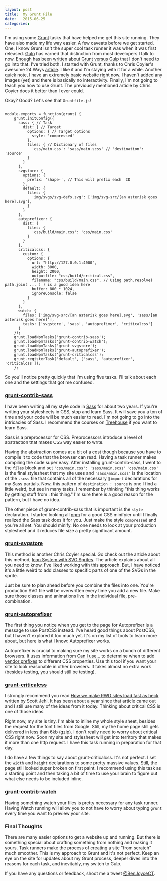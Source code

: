 ```yaml
---
layout: post
title:  My Grunt File
date:   2015-06-25
categories:
---
```

I'm using some [Grunt](http://gruntjs.com/ "Grunt") tasks that have helped me get this site running. They have also made my life way easier. A few caveats before we get started. One, I know Grunt isn't the super cool task runner it was when it was first released. [Gulp](http://gulpjs.com/ "Gulp") has earned that distinction from most developers I talk to now. [Enough](https://medium.com/@preslavrachev/gulp-vs-grunt-why-one-why-the-other-f5d3b398edc4) has been [written](http://www.hongkiat.com/blog/gulp-vs-grunt/) about [Grunt versus Gulp](http://sixrevisions.com/web-development/grunt-vs-gulp/) that I don't need to go into that. I've tried both. I started with Grunt, thanks to Chris Coyier's awesome 24 Ways [article](http://24ways.org/2013/grunt-is-not-weird-and-hard/). I like it and I'm staying with it for a while. Another quick note, I have an extremely basic website right now. I haven't added any images (yet) and there is basically no interactivity. Finally, I'm not going to teach you how to use Grunt. The previously mentioned article by Chris Coyier does it better than I ever could.

Okay? Good? Let's see that <code>Gruntfile.js</code>!
<pre><code>
module.exports = function(grunt) {
    grunt.initConfig({
      sass: { // Task
        dist: { // Target
          options: { // Target options
            style: 'compressed'
          },
          files: { // Dictionary of files
            'css/main.css': 'sass/main.scss' // 'destination': 'source'
          }
        }
      },
      svgstore: {
        options: {
          prefix: 'shape-', // This will prefix each <g> ID
        },
        default: {
          files: {
            'img/svgs/svg-defs.svg': ['img/svg-src/[an asterisk goes here].svg'],
          }
        }
      },
      autoprefixer: {
        dist: {
          files: {
            'css/build/main.css': 'css/main.css'
          }
        }
      },
      criticalcss: {
        custom: {
          options: {
            url: "http://127.0.0.1:4000",
            width: 3000,
            height: 2000,
            outputfile: "css/build/critical.css",
            filename: "css/build/main.css", // Using path.resolve( path.join( ... ) ) is a good idea here
            buffer: 800 * 1024,
            ignoreConsole: false
          }
        }
      },
      watch: {
        files: ['img/svg-src/[an asterisk goes here].svg', 'sass/[an asterisk goes here]'],
        tasks: ['svgstore', 'sass', 'autoprefixer', 'criticalcss']
      }
    });
    grunt.loadNpmTasks('grunt-contrib-sass');
    grunt.loadNpmTasks('grunt-contrib-watch');
    grunt.loadNpmTasks('grunt-svgstore');
    grunt.loadNpmTasks('grunt-autoprefixer');
    grunt.loadNpmTasks('grunt-criticalcss');
    grunt.registerTask('default', ['sass', 'autoprefixer', 'criticalcss']);
    };
</code></pre>
So you'll notice pretty quickly that I'm using five tasks. I'll talk about each one and the settings that got me confused.

### [grunt-contrib-sass](https://github.com/gruntjs/grunt-contrib-sass)

I have been writing all my style code in [Sass](http://sass-lang.com/) for about two years. If you're writing your stylesheets in CSS, stop and learn Sass. It will save you a ton of time and your code will be much easier to read. I'm not going to go into the intricacies of Sass. I recommend the courses on [Treehouse](https://teamtreehouse.com) if you want to learn Sass.

Sass is a preprocessor for CSS. Preprocessors introduce a level of abstraction that makes CSS way easier to write.

Having the abstraction comes at a bit of a cost though because you have to compile it to code that the browser can read. Having a task runner makes compiling the code super easy. After installing grunt-contrib-sass, I went to the <code>files</code> block and set <code>'css/main.css': 'sass/main.scss'</code> <code>'css/main.css'</code> is the final stylesheet that my site uses and <code>'sass/main.scss'</code></pre> is the location of the <code>.scss</code> file that contains all of the necessary <code>@import</code> declarations for my Sass partials. Now, this pattern of <code>destination : source</code> is one I find a little weird, but see in many tasks. I remember by thinking "this thing works by getting stuff from : this thing." I'm sure there is a good reason for the pattern, but I have no idea.

The other piece of grunt-contrib-sass that is important is the <code>style</code> declaration. I started looking all [npm](https://www.npmjs.com/) for a good CSS minifyier until I finally realized the Sass task does it for you. Just make the style <code>compressed</code> and you're all set. You should minify. No one needs to look at your production stylesheet and it reduces file size a pretty significant amount.

### [grunt-svgstore](https://github.com/FWeinb/grunt-svgstore)
This method is another Chris Coyier special. Go check out the article about this method, [Icon System with SVG Sprites](https://css-tricks.com/svg-sprites-use-better-icon-fonts/). The article explains about all you need to know. I've liked working with this approach. But, I have noticed it's a little weird to add classes to specific parts of one of the SVGs in the sprite.

Just be sure to plan ahead before you combine the files into one. You're production SVG file will be overwritten every time you add a new file. Make sure those classes and animations live in the individual file, pre-combination.

### [grunt-autoprefixer](https://github.com/nDmitry/grunt-autoprefixer)
The first thing you notice when you get to the page for Autoprefixer is a message to use PostCSS instead. I've heard good things about PostCSS, but I haven't explored it too much yet. It's on my list of tools to learn more about, but here is what I know: Autoprefixer works.

Autoprefixer is crucial to making sure my site works on a bunch of different browsers. It uses information from [Can I use...](http://caniuse.com/) to determine when to add [vendor prefixes](https://developer.mozilla.org/en-US/docs/Glossary/Vendor_Prefix) to different CSS properties. Use this tool if you want your site to look reasonable in other browsers. It takes almost no extra work (besides testing, you should still be testing).

### [grunt-criticalcss](https://github.com/filamentgroup/grunt-criticalcss)
I strongly recommend you read [How we make RWD sites load fast as heck](https://www.filamentgroup.com/lab/performance-rwd.html) written by Scott Jehl. It has been about a year since that article came out and I still use many of the ideas from it today. Thinking about critical CSS is one of those ideas.

Right now, my site is tiny. I'm able to inline my whole style sheet, besides the request for the font files from Google. Still, my the home page still gets delivered in less than 6kb (gzip). I don't really need to worry about critical CSS right now. Soon my site and stylesheet will get into territory that makes it more than one http request. I have this task running in preparation for that day.

I do have a few things to say about grunt-criticalcss. It's not perfect. I set the <code>width</code> and <code>height</code> declarations to some pretty massive values. Still, the page still looked super broken on first paint. I recommend using this task as a starting point and then taking a bit of time to use your brain to figure out what else needs to be included inline.

### [grunt-contrib-watch](https://github.com/gruntjs/grunt-contrib-watch)
Having something watch your files is pretty necessary for any task runner. Having Watch running will allow you to not have to worry about typing <code>grunt</code> every time you want to preview your site.

### Final Thoughts
There are many easier options to get a website up and running. But there is something special about crafting something from nothing and making it yours. Task runners make the process of creating a site "from scratch" much smoother. This is my approach to Grunt and it's not perfect. Keep an eye on the site for updates about my Grunt process, deeper dives into the reasons for each task, and inevitably, my switch to Gulp.

If you have any questions or feedback, shoot me a tweet [@BenJoyceCT](https://twitter.com/BenJoyceCT).
